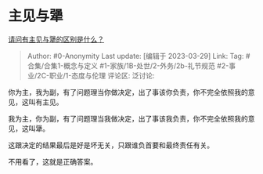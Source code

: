 # 主见与犟
[请问有主见与犟的区别是什么？](https://www.zhihu.com/question/44835903/answer/2957982666)

> Author: #0-Anonymity
> Last update: [编辑于 2023-03-29]
> Link:
> Tag: #合集/合集1-概念与定义 #1-家族/1B-处世/2-外务/2b-礼节规范 #2-事业/2C-职业/1-态度与伦理
> 评论区:
> 泛讨论:

你为主，我为副，有了问题理当你做决定，出了事该你负责，你不完全依照我的意见，这叫有主见。

我为主，你为副，有了问题理当我做决定，出了事该我负责，你不完全依照我的意见，这叫犟。

这跟决定的结果最后是好是坏无关，只跟谁负首要和最终责任有关。

不用看了，这就是正确答案。

